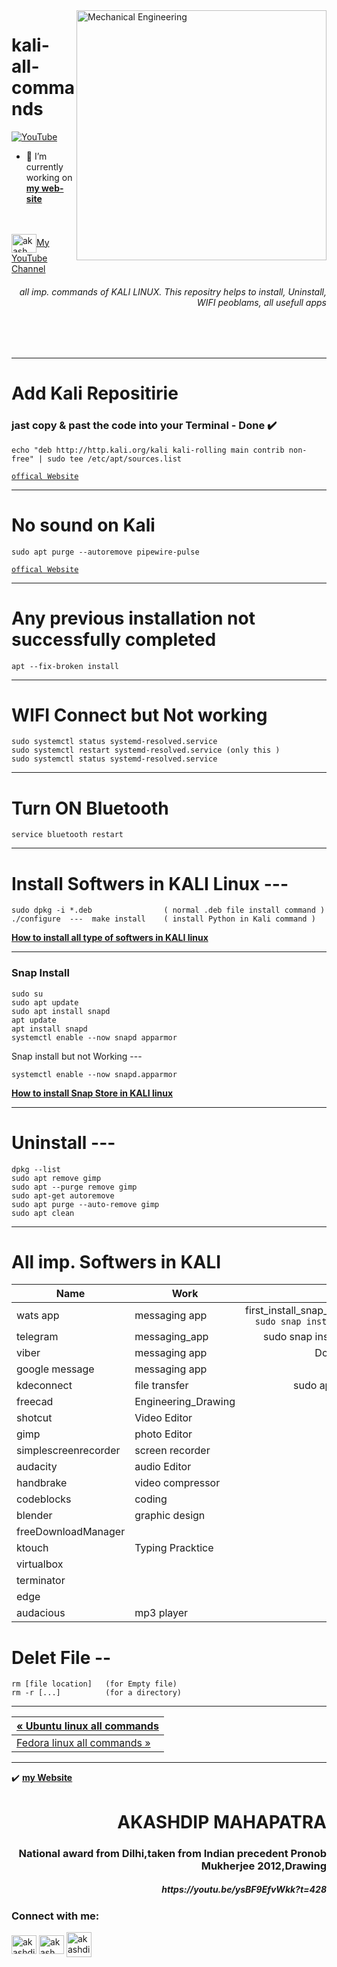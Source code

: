 <img align="right" alt="Mechanical Engineering" width="400" src="https://user-images.githubusercontent.com/81384987/206849634-955fcda0-a46b-4624-a5ad-fa4ffa1eef43.png"> 

# kali-all-commands
[![YouTube](https://yt3.ggpht.com/7tPHyFi7-QyTnhpc484ZzTuRp0fZSY-CUuykvzuKdKYIwt0fmw98SWMqwRy_7pZ6LQzEYJlvXA=s88-c-k-c0x00ffffff-no-rj-mo)](https://www.youtube.com/channel/UCxvmp634YDc41xCWOdvWqoQ)
<br>
- 🔭 I’m currently working on [**my web-site**](https://akashdip2001.github.io/linktree/)

<br>
<br>
<a href="https://www.youtube.com/c/akash aot" target="blank"><img align="center" src="https://raw.githubusercontent.com/rahuldkjain/github-profile-readme-generator/master/src/images/icons/Social/youtube.svg" alt="akash aot" height="30" width="40" />My YouTube Channel</a>
<br>

<h6 align="right">all imp. commands of KALI LINUX. This repositry helps to install, Uninstall, WIFI peoblams, all usefull apps </h6>
<br>
<br>

---
# Add Kali Repositirie
<h3> jast copy & past the code into your Terminal - Done ✔️  </h3>

```
echo "deb http://http.kali.org/kali kali-rolling main contrib non-free" | sudo tee /etc/apt/sources.list
```

[`offical Website`](https://www.kali.org/docs/general-use/kali-linux-sources-list-repositories/)

---
# No sound on Kali
```
sudo apt purge --autoremove pipewire-pulse
```
[`offical Website`](https://www.kali.org/docs/troubleshooting/no-sound/)

---
# Any previous installation not successfully completed
```
apt --fix-broken install
```

---

# WIFI Connect but Not working 
```
sudo systemctl status systemd-resolved.service 
sudo systemctl restart systemd-resolved.service (only this )
sudo systemctl status systemd-resolved.service 
```
---
# Turn ON Bluetooth
```
service bluetooth restart
```
---
# Install Softwers in KALI Linux ---
```
sudo dpkg -i *.deb                ( normal .deb file install command )
./configure  ---  make install    ( install Python in Kali command )
```       
       
[**How to install all type of softwers in KALI linux**](https://youtu.be/fDod27oOZCM)      

---
<h3>Snap Install</h3>

```
sudo su
sudo apt update
sudo apt install snapd
apt update
apt install snapd
systemctl enable --now snapd apparmor
```

Snap install but not Working ---
```
systemctl enable --now snapd.apparmor
```         
[**How to install Snap Store in KALI linux**](https://youtu.be/P_qg4ujwypE)

---

# Uninstall  --- 
```
dpkg --list
sudo apt remove gimp
sudo apt --purge remove gimp
sudo apt-get autoremove
sudo apt purge --auto-remove gimp
sudo apt clean
```
---
# All imp. Softwers in KALI

| Name  |    Work       |  Code        |
|-----|-------------|:------------:|
| wats app | messaging app | first_install_snap_than_use_snap_command ```sudo snap install whatsapp-for-linux``` |
| telegram | messaging_app | sudo snap install telegram-desktop |
| viber | messaging app | Downlod [`link`](https://www.viber.com/en/download/) |
| google message | messaging app |
| kdeconnect | file transfer | sudo apt install [name]
| freecad | Engineering_Drawing |
| shotcut | Video Editor |
| gimp | photo Editor |
| simplescreenrecorder | screen recorder |
| audacity | audio Editor |
| handbrake | video compressor |
| codeblocks | coding |
| blender | graphic design |
| freeDownloadManager |
| ktouch | Typing Pracktice |
| virtualbox |
| terminator |
| edge | 
| audacious | mp3 player |


# Delet File --  
```
rm [file location]   (for Empty file)
rm -r [...]          (for a directory)
```
---

| <a href="https://akashdip2001.github.io/ubuntu-all-commaands/" class="previous">&laquo; Ubuntu linux all commands</a> <br/> |
|-----------------------------------------------------------------------------------------------------------------------------|
| <a href="https://akashdip2001.github.io/fedora-all-imp-commands/" class="next">Fedora linux all commands &raquo;</a> |

---
✔️ [**my Website**](https://akashdip2001.github.io/linktree/)
<h1 align="right">AKASHDIP MAHAPATRA</h1>
<h3 align="right">National award from Dilhi,taken from Indian precedent Pronob Mukherjee 2012,Drawing</h3>
<h5 align="right">https://youtu.be/ysBF9EfvWkk?t=428</h5>

<h3 align="left">Connect with me:</h3>
<p align="left">


<a href="https://linkedin.com/in/akashdip-mahapatra-330687204" target="blank"><img align="center" src="https://raw.githubusercontent.com/rahuldkjain/github-profile-readme-generator/master/src/images/icons/Social/linked-in-alt.svg" alt="akashdip-mahapatra-330687204" height="30" width="40" /></a>
<a href="https://www.youtube.com/c/akash aot" target="blank"><img align="center" src="https://raw.githubusercontent.com/rahuldkjain/github-profile-readme-generator/master/src/images/icons/Social/youtube.svg" alt="akash aot" height="30" width="40" /></a>
<a href="https://akashdip2001.github.io/linktree/" target="blank"><img align="center" src="https://yt3.ggpht.com/7tPHyFi7-QyTnhpc484ZzTuRp0fZSY-CUuykvzuKdKYIwt0fmw98SWMqwRy_7pZ6LQzEYJlvXA=s88-c-k-c0x00ffffff-no-rj-mo" alt="akashdip2001" height="40" width="40" /></a>

</p>
